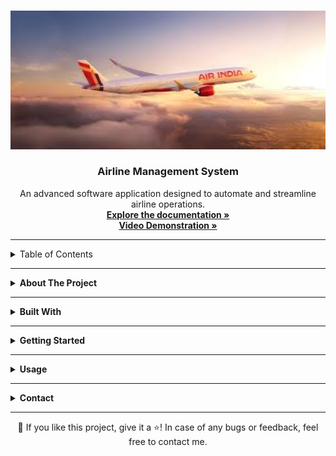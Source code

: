 <!-- Improved compatibility of back to top link -->
<a id="readme-top"></a>

<!-- PROJECT LOGO -->
<br />
<div align="center">
  <img src="/coverimage.jpeg" alt="Airline Management System Logo" width="600">
  <h3 align="center">Airline Management System</h3>
  <p align="center">
    An advanced software application designed to automate and streamline airline operations.
    <br />
    <a href="https://drive.google.com/file/d/1u2Wp9EZWtlNO8qBS8KXrZ5WEn0JMajo_/view?usp=sharing"><strong>Explore the documentation »</strong></a>
    <br />
    <a href="https://drive.google.com/file/d/1tP3LpOuq9oVjJ5IHTt3EekR550bA1q01/view?usp=sharing"><strong>Video Demonstration »</strong></a>
    <br />
  </p>
</div>

---

<!-- TABLE OF CONTENTS -->
<details>
  <summary>Table of Contents</summary>
  <ol>
    <li><a href="#about-the-project">About The Project</a></li>
    <li><a href="#built-with">Built With</a></li>
    <li>
      <a href="#getting-started">Getting Started</a>
    </li>
    <li><a href="#usage">Usage</a></li>
    <li><a href="#contact">Contact</a></li>
  </ol>
</details>

---

<!-- ABOUT THE PROJECT -->
<a id="about-the-project"></a>
<details>
  <summary><strong>About The Project</strong></summary>
  <p>
    The <strong>Airline Management System</strong> simplifies and automates airline operations by providing a comprehensive solution for managing:
    <ul>
      <li><strong>Passenger Information</strong>: Adding, updating, and deleting passenger records.</li>
      <li><strong>Flight Scheduling</strong>: Managing flight schedules and details.</li>
      <li><strong>Reservation System</strong>: Booking, modifying, and canceling tickets.</li>
      <li><strong>Employee Management</strong>: Monitoring employee roles and schedules.</li>
      <li><strong>Data Analytics</strong>: Generating operational and revenue insights.</li>
    </ul>
    This project is built to ensure reliability, scalability, and ease of use for administrators and users alike.
  </p>
</details>

---

<!-- BUILT WITH -->
<a id="built-with"></a>
<details>
  <summary><strong>Built With</strong></summary>
  <ul>
    <li><strong>Java Core</strong>: Backend logic.</li>
    <li><strong>Java Swing</strong>: User Interface.</li>
    <li><strong>MySQL</strong>: Database management.</li>
    <li><strong>NetBeans IDE</strong>: Development environment.</li>
  </ul>
</details>

---

<!-- GETTING STARTED -->
<a id="getting-started"></a>
<details>
  <summary><strong>Getting Started</strong></summary>
  <p>Follow the steps below to set up and run the Airline Management System on your local machine.</p>

  <details>
    <summary><strong>Prerequisites</strong></summary>
    <ul>
      <li><strong>Java Development Kit (JDK)</strong>: Version 8 or higher.</li>
      <li><strong>NetBeans IDE</strong>: For building and running the project.</li>
      <li><strong>MySQL</strong>: For database management.</li>
      <li><strong>MySQL Connector for Java</strong>: JDBC driver to connect Java with MySQL.</li>
    </ul>
  </details>

  <details>
    <summary><strong>Installation</strong></summary>
    <ol>
      <li>Clone the Repository:
      <pre><code class="bash">git clone https://github.com/yourusername/airline-management-system.git
cd airline-management-system</code></pre></li>
      <li>Set Up MySQL Database:
        <ul>
          <li>Open MySQL Workbench or another database tool.</li>
          <li>Create a new database.</li>
          <li>Import the provided SQL file (`airline_management.sql`) to initialize the schema and data.</li>
        </ul>
      </li>
      <li>Configure Database Connection:
      <pre><code class="java">String url = "jdbc:mysql://localhost:3306/your_database_name";
String user = "your_username";
String password = "your_password";</code></pre></li>
      <li>Run the Project:
        <ul>
          <li>Open the project in NetBeans.</li>
          <li>Build and run the application.</li>
        </ul>
      </li>
    </ol>
  </details>
</details>

---

<!-- USAGE -->
<a id="usage"></a>
<details>
  <summary><strong>Usage</strong></summary>
  <ol>
    <li><strong>Login</strong>: Authenticate using admin credentials.</li>
    <li><strong>Passenger Management</strong>: Add, update, or delete passenger details.</li>
    <li><strong>Flight Scheduling</strong>: Create and manage flight details.</li>
    <li><strong>Reservation System</strong>: Book, modify, or cancel tickets.</li>
    <li><strong>Employee Management</strong>: Manage staff details and shifts.</li>
    <li><strong>Reports</strong>: Generate operational and revenue reports.</li>
  </ol>
</details>

---

<!-- CONTACT -->
<a id="contact"></a>
<details>
  <summary><strong>Contact</strong></summary>
  <p>
    <strong>Developer</strong>: Madhav<br>
    📧 <strong>Email</strong>: <a href="mailto:madhav.c9@hotmail.com">madhav.c9@hotmail.com</a><br>
    🔗 <strong>GitHub</strong>: <a href="https://github.com/madhavc9">https://github.com/madhavc9</a><br>
    🔗 <strong>LinkedIn</strong>: <a href="https://linkedin.com/in/madhav-choudhary">https://linkedin.com/in/madhav-choudhary</a><br>
  </p>
</details>

---

<!-- FOOTER -->
<div align="center">
  💙 If you like this project, give it a ⭐! In case of any bugs or feedback, feel free to contact me.
</div>
